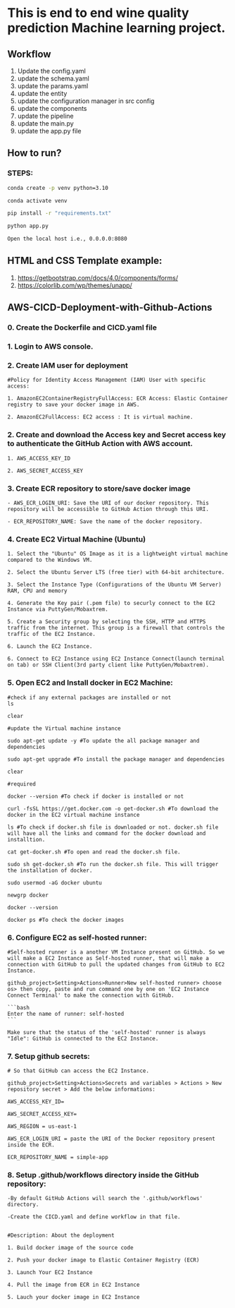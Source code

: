 # This is end to end wine quality prediction Machine learning project.

## Workflow

1. Update the config.yaml  
2. update the schema.yaml 
3. update the params.yaml 
4. update the entity 
5. update the configuration manager in src config
6. update the components
7. update the pipeline 
8. update the main.py
9. update the app.py file


## How to run?

### STEPS:

```bash
conda create -p venv python=3.10
```

```bash
conda activate venv
```

```bash
pip install -r "requirements.txt"
```

```bash
python app.py
```

```bash
Open the local host i.e., 0.0.0.0:8080
```

## HTML and CSS Template example:
1. https://getbootstrap.com/docs/4.0/components/forms/
2. https://colorlib.com/wp/themes/unapp/





## AWS-CICD-Deployment-with-Github-Actions

### 0. Create the Dockerfile and CICD.yaml file

### 1. Login to AWS console.

### 2. Create IAM user for deployment

	#Policy for Identity Access Management (IAM) User with specific access:

	1. AmazonEC2ContainerRegistryFullAccess: ECR Access: Elastic Container registry to save your docker image in AWS.

	2. AmazonEC2FullAccess: EC2 access : It is virtual machine.


### 2. Create and download the Access key and Secret access key to authenticate the GitHub Action with AWS account.

    1. AWS_ACCESS_KEY_ID

    2. AWS_SECRET_ACCESS_KEY


### 3. Create ECR repository to store/save docker image
    - AWS_ECR_LOGIN_URI: Save the URI of our docker repository. This repository will be accessible to GitHub Action through this URI.

    - ECR_REPOSITORY_NAME: Save the name of the docker repository.



### 4. Create EC2 Virtual Machine (Ubuntu) 

	1. Select the "Ubuntu" OS Image as it is a lightweight virtual machine compared to the Windows VM.

	2. Select the Ubuntu Server LTS (free tier) with 64-bit architecture. 

	3. Select the Instance Type (Configurations of the Ubuntu VM Server) RAM, CPU and memory

	4. Generate the Key pair (.pem file) to securly connect to the EC2 Instance via PuttyGen/Mobaxtrem.

	5. Create a Security group by selecting the SSH, HTTP and HTTPS traffic from the internet. This group is a firewall that controls the traffic of the EC2 Instance.

	6. Launch the EC2 Instance.

    6. Connect to EC2 Instance using EC2 Instance Connect(launch terminal on tab) or SSH Client(3rd party client like PuttyGen/Mobaxtrem).
 
 

### 5. Open EC2 and Install docker in EC2 Machine:
	
    #check if any external packages are installed or not
    ls

    clear 

	#update the Virtual machine instance

	sudo apt-get update -y #To update the all package manager and dependencies

	sudo apt-get upgrade #To install the package manager and dependencies

    clear
	
	#required

    docker --version #To check if docker is installed or not

	curl -fsSL https://get.docker.com -o get-docker.sh #To download the docker in the EC2 virtual machine instance

    ls #To check if docker.sh file is downloaded or not. docker.sh file will have all the links and command for the docker download and installtion.

    cat get-docker.sh #To open and read the docker.sh file.

	sudo sh get-docker.sh #To run the docker.sh file. This will trigger the installation of docker.

	sudo usermod -aG docker ubuntu

	newgrp docker
	
    docker --version 

    docker ps #To check the docker images 



### 6. Configure EC2 as self-hosted runner:
    #Self-hosted runner is a another VM Instance present on GitHub. So we will make a EC2 Instance as Self-hosted runner, that will make a connection with GitHub to pull the updated changes from GitHub to EC2 Instance.

    github_project>Setting>Actions>Runner>New self-hosted runner> choose os> then copy, paste and run command one by one on 'EC2 Instance Connect Terminal' to make the connection with GitHub.

    ```bash
    Enter the name of runner: self-hosted
    ```

    Make sure that the status of the 'self-hosted' runner is always "Idle": GitHub is connected to the EC2 Instance.



### 7. Setup github secrets:

    # So that GitHub can access the EC2 Instance.

    github_project>Setting>Actions>Secrets and variables > Actions > New repository secret > Add the below informations:
 
    AWS_ACCESS_KEY_ID=

    AWS_SECRET_ACCESS_KEY=

    AWS_REGION = us-east-1

    AWS_ECR_LOGIN_URI = paste the URI of the Docker repository present inside the ECR.

    ECR_REPOSITORY_NAME = simple-app



### 8. Setup .github/workflows directory inside the GitHub repository:

    -By default GitHub Actions will search the '.github/workflows' directory.

    -Create the CICD.yaml and define workflow in that file.


	#Description: About the deployment

	1. Build docker image of the source code

	2. Push your docker image to Elastic Container Registry (ECR) 

	3. Launch Your EC2 Instance

	4. Pull the image from ECR in EC2 Instance

	5. Lauch your docker image in EC2 Instance

